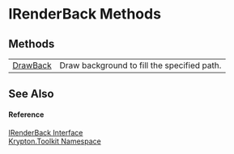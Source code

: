 # IRenderBack Methods




## Methods
<table>
<tr>
<td><a href="8038d7e9-282f-0009-848e-ff3e3c4b9874.md">DrawBack</a></td>
<td>Draw background to fill the specified path.</td></tr>
</table>

## See Also


#### Reference
<a href="bd7eb0cb-6031-2b3c-9cd5-c61d25d34e5b.md">IRenderBack Interface</a>  
<a href="79d2eac2-21f4-54ff-7552-b20c33c30600.md">Krypton.Toolkit Namespace</a>  
